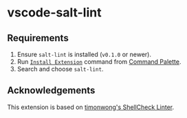 # vscode-salt-lint

## Requirements

1. Ensure `salt-lint` is installed (`v0.1.0` or newer).
2. Run [`Install Extension`](https://code.visualstudio.com/docs/editor/extension-gallery#_install-an-extension) command from [Command Palette](https://code.visualstudio.com/Docs/editor/codebasics#_command-palette).
3. Search and choose `salt-lint`.

## Acknowledgements

This extension is based on [timonwong's ShellCheck Linter](https://github.com/timonwong/vscode-shellcheck).
